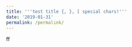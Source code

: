 ```yaml
---
title: '''test title {, }, [ special chars!'''
date: '2019-01-31'
permalink: /permalink/
---
```






ff